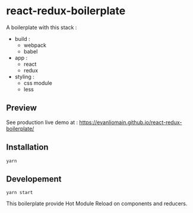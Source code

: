 # react-redux-boilerplate

A boilerplate with this stack :

* build :
  * webpack
  * babel
* app :
  * react
  * redux
* styling :
  * css module
  * less

## Preview

See production live demo at : https://evanliomain.github.io/react-redux-boilerplate/

## Installation

```shell
yarn
```

## Developement

```shell
yarn start
```

This boilerplate provide Hot Module Reload on components and reducers.
